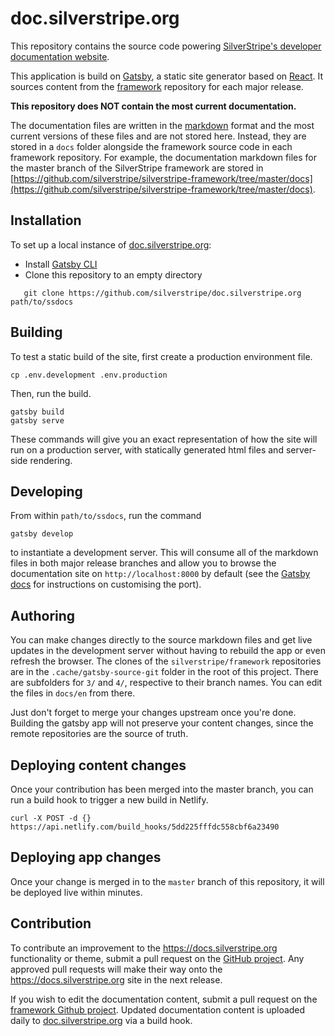 # doc.silverstripe.org

This repository contains the source code powering [SilverStripe's
developer documentation website](https://docs.silverstripe.org).

This application is build on [Gatsby](https://gatsbyjs.com), a static
site generator based on [React](https://reactjs.org). It sources content
from the [framework](https://github.com/silverstripe/silverstripe-framework)
repository for each major release.

**This repository does NOT contain the most current documentation.**

The documentation files are written in the
[markdown](https://docs.silverstripe.org/en/2.4/misc/ss-markdown/)
format and the most current versions of these files and are not stored
here. Instead, they are stored in a `docs` folder alongside the
framework source code in each framework repository. For example, the
documentation markdown files for the master branch of the SilverStripe framework are
stored in
[https://github.com/silverstripe/silverstripe-framework/tree/master/docs](https://github.com/silverstripe/silverstripe-framework/tree/master/docs).

## Installation

To set up a local instance of [doc.silverstripe.org](https://github.com/silverstripe/doc.silverstripe.org):

* Install [Gatsby CLI](https://gatsbyjs.com)
* Clone this repository to an empty directory
```
   git clone https://github.com/silverstripe/doc.silverstripe.org path/to/ssdocs
```

## Building

To test a static build of the site, first create a production environment file.

```
cp .env.development .env.production
```

Then, run the build.

```
gatsby build
gatsby serve
```

These commands will give you an exact representation of how the site will run on a production server, with
statically generated html files and server-side rendering.

## Developing

From within `path/to/ssdocs`, run the command

```
gatsby develop
```
to instantiate a development server. This will consume all of the markdown files in both major release
branches and allow you to browse the documentation site on `http://localhost:8000` by default 
(see the [Gatsby docs](https://www.gatsbyjs.org/docs/) for instructions on customising the port).

## Authoring

You can make changes directly to the source markdown files and get live updates in the development
server without having to rebuild the app or even refresh the browser. The clones of the `silverstripe/framework`
repositories are in the `.cache/gatsby-source-git` folder in the root of this project. There are subfolders
for `3/` and `4/`, respective to their branch names. You can edit the files in `docs/en` from there.

Just don't forget to merge your changes upstream once you're done. Building the gatsby app will not preserve
your content changes, since the remote repositories are the source of truth.

## Deploying content changes

Once your contribution has been merged into the master branch, you can run a build hook to trigger
a new build in Netlify.

```
curl -X POST -d {} https://api.netlify.com/build_hooks/5dd225fffdc558cbf6a23490
```

## Deploying app changes

Once your change is merged in to the `master` branch of this repository, it will be deployed live within minutes.

## Contribution

To contribute an improvement to the https://docs.silverstripe.org functionality or
theme, submit a pull request on the [GitHub project](https://github.com/silverstripe/doc.silverstripe.org). Any approved pull requests will make
their way onto the https://docs.silverstripe.org site in the next release.

If you wish to edit the documentation content, submit a pull request
on the
[framework Github project](https://github.com/silverstripe/silverstripe-framework). Updated
documentation content is uploaded daily to [doc.silverstripe.org](https://docs.silverstripe.org) via a build hook.
